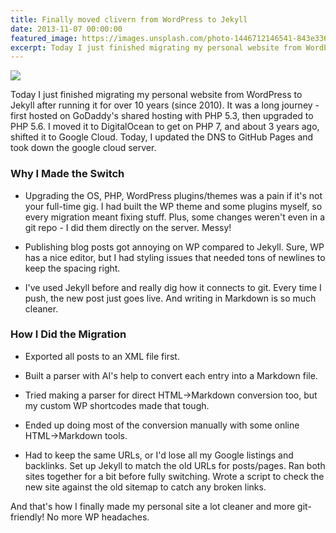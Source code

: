 ```yaml
---
title: Finally moved clivern from WordPress to Jekyll
date: 2013-11-07 00:00:00
featured_image: https://images.unsplash.com/photo-1446712146541-843e336d8154
excerpt: Today I just finished migrating my personal website from WordPress to Jekyll after running it for over 10 years (since 2010). It was a long journey - first hosted on GoDaddy's shared hosting with PHP 5.3, then upgraded to PHP 5.6. I moved it to DigitalOcean to get on PHP 7, and about 3 years ago, shifted it to Google Cloud. Today, I updated the DNS to GitHub Pages and took down the google cloud server.
---
```


![](https://images.unsplash.com/photo-1446712146541-843e336d8154)

Today I just finished migrating my personal website from WordPress to Jekyll after running it for over 10 years (since 2010). It was a long journey - first hosted on GoDaddy's shared hosting with PHP 5.3, then upgraded to PHP 5.6. I moved it to DigitalOcean to get on PHP 7, and about 3 years ago, shifted it to Google Cloud. Today, I updated the DNS to GitHub Pages and took down the google cloud server.

### Why I Made the Switch

- Upgrading the OS, PHP, WordPress plugins/themes was a pain if it's not your full-time gig. I had built the WP theme and some plugins myself, so every migration meant fixing stuff. Plus, some changes weren't even in a git repo - I did them directly on the server. Messy!

- Publishing blog posts got annoying on WP compared to Jekyll. Sure, WP has a nice editor, but I had styling issues that needed tons of newlines to keep the spacing right.

- I've used Jekyll before and really dig how it connects to git. Every time I push, the new post just goes live. And writing in Markdown is so much cleaner.


### How I Did the Migration

- Exported all posts to an XML file first.

- Built a parser with AI's help to convert each entry into a Markdown file.

- Tried making a parser for direct HTML->Markdown conversion too, but my custom WP shortcodes made that tough.

- Ended up doing most of the conversion manually with some online HTML->Markdown tools.

- Had to keep the same URLs, or I'd lose all my Google listings and backlinks. Set up Jekyll to match the old URLs for posts/pages. Ran both sites together for a bit before fully switching. Wrote a script to check the new site against the old sitemap to catch any broken links.


And that's how I finally made my personal site a lot cleaner and more git-friendly! No more WP headaches.
